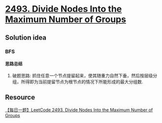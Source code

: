 # [2493. Divide Nodes Into the Maximum Number of Groups](https://leetcode.com/problems/divide-nodes-into-the-maximum-number-of-groups/description/)

## Solution idea
### BFS
#### 思路总结
1. 破题思路: 抓住任意一个节点提留起来，使其随重力自然下垂，然后按层级分组，所得即为当前提留节点为根节点的情况下所能形成的最大分组数.

## Resource
[【每日一题】LeetCode 2493. Divide Nodes Into the Maximum Number of Groups](https://www.youtube.com/watch?v=oa26sFeHRNM&ab_channel=HuifengGuan)